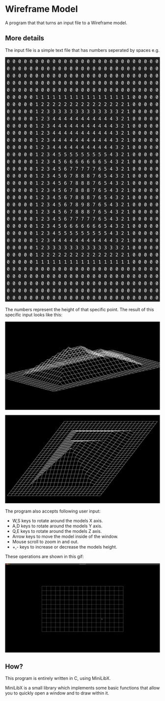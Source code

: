 # Wireframe Model

A program that that turns an input file to a Wireframe model.

## More details

The input file is a simple text file that has numbers seperated by spaces e.g.

![](.showfiles/input_file.png)

The numbers represent the height of that specific point.
The result of this specific input looks like this:

![](.showfiles/output_pyramid1.png)

![](.showfiles/output_pyramid2.png)

The program also accepts following user input:

* W,S keys to rotate around the models X axis.
* A,D keys to rotate around the models Y axis.
* Q,E keys to rotate around the models Z axis.
* Arrow keys to move the model inside of the window.
* Mouse scroll to zoom in and out.
* +,- keys to increase or decrease the models height.

These operations are shown in this gif:

![](.showfiles/show.gif)

## How?

This program is entirely written in C, using MiniLibX.

MiniLibX is a small library which implements some basic functions that allow you to quickly open a window and to draw within it.
